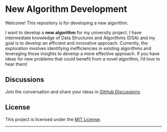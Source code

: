 # New Algorithm Development

Welcome! This repository is for developing a new algorithm. 

I want to develop a **new algorithm** for my university project. I have intermediate knowledge of Data Structures and Algorithms (DSA) and my goal is to develop an efficient and innovative approach. Currently, the exploration involves identifying inefficiencies in existing algorithms and leveraging those insights to develop a more effective approach. If you have ideas for new problems that could benefit from a novel algorithm, I’d love to hear them!

## Discussions

Join the conversation and share your ideas in [GitHub Discussions](https://github.com/multiverseweb/new-algorithm/discussions).

## License

This project is licensed under the [MIT License](LICENSE).

---
